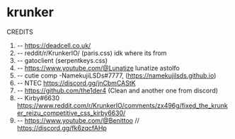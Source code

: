 # krunker
CREDITS
1.	-- https://deadcell.co.uk/
2.  -- reddit/r/KrunkerIO/ (paris.css) idk where its from 
3.  -- gatoclient (serpentkeys.css)
4.  -- https://www.youtube.com/@Lunatize lunatize astolfo
5.  -- cutie comp -NamekujiLSDs#7777, (https://namekujilsds.github.io)
6.  -- NTEC https://discord.gg/jnCbmCAStK
7.  -- https://github.com/the1der4 (Clean and another one from discord)
8.  -- Kirby#6630 https://www.reddit.com/r/KrunkerIO/comments/zx496g/fixed_the_krunker_reizu_competitive_css_kirby6630/ 
9.  -- https://www.youtube.com/@Benittoo  //  https://discord.gg/fk6zqcfAHp

